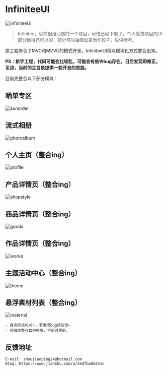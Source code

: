 # InfiniteeUI

![InfiniteeUI](https://github.com/Rogue24/InfiniteeUI/raw/master/Example/InfiniteeUI/InfiniteeUI/Main/Resources/images/infiniteeUiLogo.png)

> Infinitee，以前很用心做的一个项目，可惜已经下架了。个人感觉项目的UI部分做得还可以的，部分可以抽取出来当作轮子，以供参考。

原工程参合了MVC和MVVC的模式开发，InfiniteeUI将以模块化方式整合出来。

**PS：新手工程，代码可能会比较乱，可能会有些许bug存在，日后发现即修正，见谅，当前的主旨是提供一些开发的思路。**

目前先整合以下部分模块：

## 晒单专区
![sunorder](https://github.com/Rogue24/InfiniteeUI/raw/master/Cover/sunorder.gif)

## 流式相册
![photoalbum](https://github.com/Rogue24/InfiniteeUI/raw/master/Cover/photoalbum.gif)

## 个人主页（整合ing）
![profile](https://github.com/Rogue24/InfiniteeUI/raw/master/Cover/profile.gif)

## 产品详情页（整合ing）
![shopstyle](https://github.com/Rogue24/InfiniteeUI/raw/master/Cover/shopstyle.gif)

## 商品详情页（整合ing）
![goods](https://github.com/Rogue24/InfiniteeUI/raw/master/Cover/goods.gif)

## 作品详情页（整合ing）
![works](https://github.com/Rogue24/InfiniteeUI/raw/master/Cover/works.gif)

## 主题活动中心（整合ing）
![theme](https://github.com/Rogue24/InfiniteeUI/raw/master/Cover/theme.gif)

## 悬浮素材列表（整合ing）
![material](https://github.com/Rogue24/InfiniteeUI/raw/master/Cover/material.gif)

    - 喜欢的话可以✨，若发现bug请反馈~
    - 将陆续整合其他模块，不定时更新。

## 反馈地址

    E-mail: zhoujianping24@hotmail.com
    Blog: https://www.jianshu.com/u/2edfbadd451c

